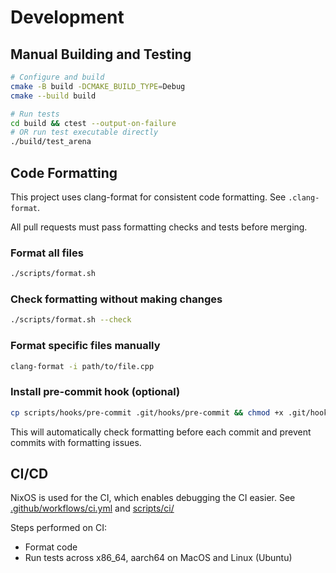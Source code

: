 # Development

## Manual Building and Testing

```bash
# Configure and build
cmake -B build -DCMAKE_BUILD_TYPE=Debug
cmake --build build

# Run tests
cd build && ctest --output-on-failure
# OR run test executable directly
./build/test_arena
```

## Code Formatting

This project uses clang-format for consistent code formatting. See `.clang-format`.

All pull requests must pass formatting checks and tests before merging.

### Format all files
```bash
./scripts/format.sh
```

### Check formatting without making changes
```bash
./scripts/format.sh --check
```

### Format specific files manually
```bash
clang-format -i path/to/file.cpp
```

### Install pre-commit hook (optional)
```bash
cp scripts/hooks/pre-commit .git/hooks/pre-commit && chmod +x .git/hooks/pre-commit
```

This will automatically check formatting before each commit and prevent commits with formatting issues.

## CI/CD

NixOS is used for the CI, which enables debugging the CI easier. See [.github/workflows/ci.yml](../.github/workflows/ci.yml) and [scripts/ci/](../scripts/ci)

Steps performed on CI:
- Format code
- Run tests across x86_64, aarch64 on MacOS and Linux (Ubuntu)
